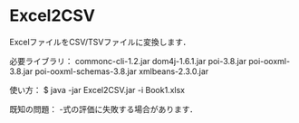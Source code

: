 Excel2CSV
=========
ExcelファイルをCSV/TSVファイルに変換します．

必要ライブラリ：
commonc-cli-1.2.jar
dom4j-1.6.1.jar
poi-3.8.jar
poi-ooxml-3.8.jar
poi-ooxml-schemas-3.8.jar
xmlbeans-2.3.0.jar

使い方：
$ java -jar Excel2CSV.jar -i Book1.xlsx 


既知の問題：
-式の評価に失敗する場合があります．

